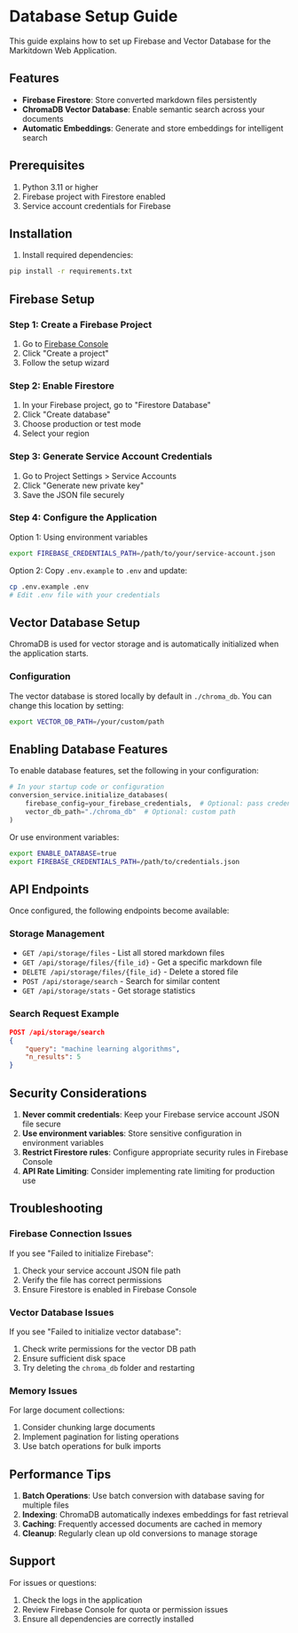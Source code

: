 # Database Setup Guide

This guide explains how to set up Firebase and Vector Database for the Markitdown Web Application.

## Features

- **Firebase Firestore**: Store converted markdown files persistently
- **ChromaDB Vector Database**: Enable semantic search across your documents
- **Automatic Embeddings**: Generate and store embeddings for intelligent search

## Prerequisites

1. Python 3.11 or higher
2. Firebase project with Firestore enabled
3. Service account credentials for Firebase

## Installation

1. Install required dependencies:
```bash
pip install -r requirements.txt
```

## Firebase Setup

### Step 1: Create a Firebase Project

1. Go to [Firebase Console](https://console.firebase.google.com/)
2. Click "Create a project"
3. Follow the setup wizard

### Step 2: Enable Firestore

1. In your Firebase project, go to "Firestore Database"
2. Click "Create database"
3. Choose production or test mode
4. Select your region

### Step 3: Generate Service Account Credentials

1. Go to Project Settings > Service Accounts
2. Click "Generate new private key"
3. Save the JSON file securely

### Step 4: Configure the Application

Option 1: Using environment variables
```bash
export FIREBASE_CREDENTIALS_PATH=/path/to/your/service-account.json
```

Option 2: Copy `.env.example` to `.env` and update:
```bash
cp .env.example .env
# Edit .env file with your credentials
```

## Vector Database Setup

ChromaDB is used for vector storage and is automatically initialized when the application starts.

### Configuration

The vector database is stored locally by default in `./chroma_db`. You can change this location by setting:

```bash
export VECTOR_DB_PATH=/your/custom/path
```

## Enabling Database Features

To enable database features, set the following in your configuration:

```python
# In your startup code or configuration
conversion_service.initialize_databases(
    firebase_config=your_firebase_credentials,  # Optional: pass credentials directly
    vector_db_path="./chroma_db"  # Optional: custom path
)
```

Or use environment variables:
```bash
export ENABLE_DATABASE=true
export FIREBASE_CREDENTIALS_PATH=/path/to/credentials.json
```

## API Endpoints

Once configured, the following endpoints become available:

### Storage Management

- `GET /api/storage/files` - List all stored markdown files
- `GET /api/storage/files/{file_id}` - Get a specific markdown file
- `DELETE /api/storage/files/{file_id}` - Delete a stored file
- `POST /api/storage/search` - Search for similar content
- `GET /api/storage/stats` - Get storage statistics

### Search Request Example

```json
POST /api/storage/search
{
    "query": "machine learning algorithms",
    "n_results": 5
}
```

## Security Considerations

1. **Never commit credentials**: Keep your Firebase service account JSON file secure
2. **Use environment variables**: Store sensitive configuration in environment variables
3. **Restrict Firestore rules**: Configure appropriate security rules in Firebase Console
4. **API Rate Limiting**: Consider implementing rate limiting for production use

## Troubleshooting

### Firebase Connection Issues

If you see "Failed to initialize Firebase":
1. Check your service account JSON file path
2. Verify the file has correct permissions
3. Ensure Firestore is enabled in Firebase Console

### Vector Database Issues

If you see "Failed to initialize vector database":
1. Check write permissions for the vector DB path
2. Ensure sufficient disk space
3. Try deleting the `chroma_db` folder and restarting

### Memory Issues

For large document collections:
1. Consider chunking large documents
2. Implement pagination for listing operations
3. Use batch operations for bulk imports

## Performance Tips

1. **Batch Operations**: Use batch conversion with database saving for multiple files
2. **Indexing**: ChromaDB automatically indexes embeddings for fast retrieval
3. **Caching**: Frequently accessed documents are cached in memory
4. **Cleanup**: Regularly clean up old conversions to manage storage

## Support

For issues or questions:
1. Check the logs in the application
2. Review Firebase Console for quota or permission issues
3. Ensure all dependencies are correctly installed